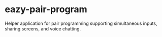 # eazy-pair-program

Helper application for pair programming supporting simultaneous inputs, sharing screens, and voice chatting.
